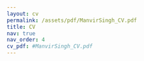 ```yaml
---
layout: cv
permalink: /assets/pdf/ManvirSingh_CV.pdf
title: CV
nav: true
nav_order: 4
cv_pdf: #ManvirSingh_CV.pdf
---
```

